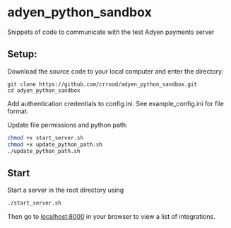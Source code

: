 # adyen_python_sandbox
Snippets of code to communicate with the test Adyen payments server

## Setup:
Download the source code to your local computer and enter the directory:
```shell
git clone https://github.com/crrood/adyen_python_sandbox.git
cd adyen_python_sandbox
```
Add authentication credentials to config.ini.  See example_config.ini for file format.

Update file permissions and python path:
```bash
chmod +x start_server.sh
chmod +x update_python_path.sh
./update_python_path.sh
```

## Start
Start a server in the root directory using
```bash
./start_server.sh
```

Then go to [localhost:8000](http://localhost:8000) in your browser to view a list of integrations.